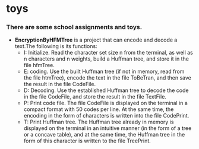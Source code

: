 # toys
### There are some school assignments and toys.  
* **EncryptionByHFMTree** is a project that can encode and decode a text.The following is its functions:
  * I: Initialize. Read the character set size n from the terminal, as well as n characters and n weights, build a Huffman tree, and store it in the file hfmTree.
  * E: coding. Use the built Huffman tree (if not in memory, read from the file htmTree), encode the text in the file ToBeTran, and then save the result in the file CodeFile.
  * D: Decoding. Use the established Huffman tree to decode the code in the file CodeFile, and store the result in the file TextFile.
  * P: Print code file. The file CodeFile is displayed on the terminal in a compact format with 50 codes per line. At the same time, the encoding in the form of characters is written into the file CodePrint.
  * T: Print Huffman tree. The Huffman tree already in memory is displayed on the terminal in an intuitive manner (in the form of a tree or a concave table), and at the same time, the Huffman tree in the form of this character is written to the file TreePrint.
